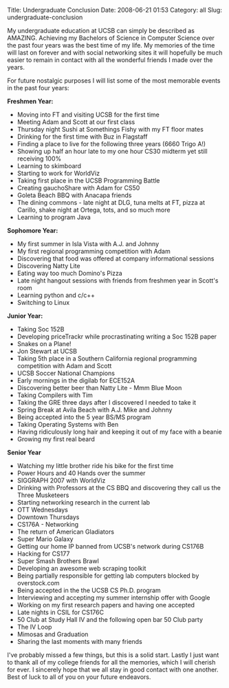 Title: Undergraduate Conclusion
Date: 2008-06-21 01:53
Category: all
Slug: undergraduate-conclusion

My undergraduate education at UCSB can simply be described as AMAZING.
Achieving my Bachelors of Science in Computer Science over the past four
years was the best time of my life. My memories of the time will last on
forever and with social networking sites it will hopefully be much
easier to remain in contact with all the wonderful friends I made over
the years.

For future nostalgic purposes I will list some of the most memorable
events in the past four years:

**Freshmen Year:**

-   Moving into FT and visiting UCSB for the first time
-   Meeting Adam and Scott at our first class
-   Thursday night Sushi at Somethings Fishy with my FT floor mates
-   Drinking for the first time with Buz in Flagstaff
-   Finding a place to live for the following three years (6660 Trigo
    A!)
-   Showing up half an hour late to my one hour CS30 midterm yet still
    receiving 100%
-   Learning to skimboard
-   Starting to work for WorldViz
-   Taking first place in the UCSB Programming Battle
-   Creating gauchoShare with Adam for CS50
-   Goleta Beach BBQ with Anacapa friends
-   The dining commons - late night at DLG, tuna melts at FT, pizza at
    Carillo, shake night at Ortega, tots, and so much more
-   Learning to program Java

**Sophomore Year:**

-   My first summer in Isla Vista with A.J. and Johnny
-   My first regional programming competition with Adam
-   Discovering that food was offered at company informational sessions
-   Discovering Natty Lite
-   Eating way too much Domino's Pizza
-   Late night hangout sessions with friends from freshmen year in
    Scott's room
-   Learning python and c/c++
-   Switching to Linux

**Junior Year:**

-   Taking Soc 152B
-   Developing priceTrackr while procrastinating writing a Soc 152B
    paper
-   Snakes on a Plane!
-   Jon Stewart at UCSB
-   Taking 5th place in a Southern California regional programming
    competition with Adam and Scott
-   UCSB Soccer National Champions
-   Early mornings in the digilab for ECE152A
-   Discovering better beer than Natty Lite - Mmm Blue Moon
-   Taking Compilers with Tim
-   Taking the GRE three days after I discovered I needed to take it
-   Spring Break at Avila Beach with A.J. Mike and Johnny
-   Being accepted into the 5 year BS/MS program
-   Taking Operating Systems with Ben
-   Having ridiculously long hair and keeping it out of my face with a
    beanie
-   Growing my first real beard

**Senior Year**

-   Watching my little brother ride his bike for the first time
-   Power Hours and 40 Hands over the summer
-   SIGGRAPH 2007 with WorldViz
-   Drinking with Professors at the CS BBQ and discovering they call us
    the Three Musketeers
-   Starting networking research in the current lab
-   OTT Wednesdays
-   Downtown Thursdays
-   CS176A - Networking
-   The return of American Gladiators
-   Super Mario Galaxy
-   Getting our home IP banned from UCSB's network during CS176B
-   Hacking for CS177
-   Super Smash Brothers Brawl
-   Developing an awesome web scraping toolkit
-   Being partially responsible for getting lab computers blocked by
    overstock.com
-   Being accepted in the the UCSB CS Ph.D. program
-   Interviewing and accepting my summer internship offer with Google
-   Working on my first research papers and having one accepted
-   Late nights in CSIL for CS176C
-   50 Club at Study Hall IV and the following open bar 50 Club party
-   The IV Loop
-   Mimosas and Graduation
-   Sharing the last moments with many friends

I've probably missed a few things, but this is a solid start. Lastly I
just want to thank all of my college friends for all the memories, which
I will cherish for ever. I sincerely hope that we all stay in good
contact with one another. Best of luck to all of you on your future
endeavors.
